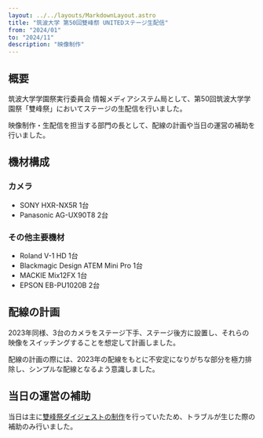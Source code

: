 ```yaml
---
layout: ../../layouts/MarkdownLayout.astro
title: "筑波大学 第50回雙峰祭 UNITEDステージ生配信"
from: "2024/01"
to: "2024/11"
description: "映像制作"
---
```

<style>
    iframe.youtube {
    width: 100%;
    height: auto;
    aspect-ratio: 16 / 9;
}
</style>

## 概要

筑波大学学園祭実行委員会 情報メディアシステム局として、第50回筑波大学学園祭「雙峰祭」においてステージの生配信を行いました。

映像制作・生配信を担当する部門の長として、配線の計画や当日の運営の補助を行いました。

## 機材構成

### カメラ

- SONY HXR-NX5R 1台
- Panasonic AG-UX90T8 2台

### その他主要機材

- Roland V-1 HD 1台
- Blackmagic Design ATEM Mini Pro 1台
- MACKIE Mix12FX 1台
- EPSON EB-PU1020B 2台

## 配線の計画

2023年同様、3台のカメラをステージ下手、ステージ後方に設置し、それらの映像をスイッチングすることを想定して計画しました。

配線の計画の際には、2023年の配線をもとに不安定になりがちな部分を極力排除し、シンプルな配線となるよう意識しました。

## 当日の運営の補助

当日は主に[雙峰祭ダイジェストの制作](./2024_11_sohosai_digest_2024.md)を行っていたため、トラブルが生じた際の補助のみ行いました。